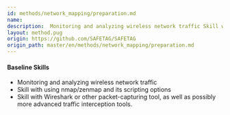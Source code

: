 ```yaml
---
id: methods/network_mapping/preparation.md
name: 
description:  Monitoring and analyzing wireless network traffic Skill with using nmap/zenmap and its scripting options Skill with Wireshark or other packet-capturing tool, as well as possibly more advanced traffic interception...
layout: method.pug
origin: https://github.com/SAFETAG/SAFETAG
origin_path: master/en/methods/network_mapping/preparation.md
---
```


#### Baseline Skills
* Monitoring and analyzing wireless network traffic
* Skill with using nmap/zenmap and its scripting options
* Skill with Wireshark or other packet-capturing tool, as well as possibly more advanced traffic interception tools.


